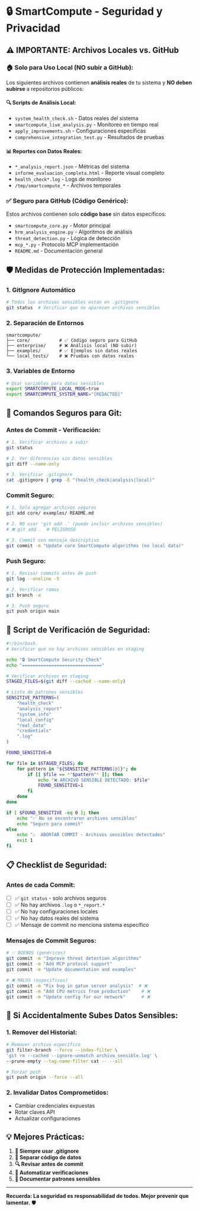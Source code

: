 # 🔒 SmartCompute - Seguridad y Privacidad

## ⚠️ IMPORTANTE: Archivos Locales vs. GitHub

### 🏠 **Solo para Uso Local (NO subir a GitHub):**

Los siguientes archivos contienen **análisis reales** de tu sistema y **NO deben subirse** a repositorios públicos:

#### 🔍 **Scripts de Análisis Local:**
- `system_health_check.sh` - Datos reales del sistema
- `smartcompute_live_analysis.py` - Monitoreo en tiempo real
- `apply_improvements.sh` - Configuraciones específicas
- `comprehensive_integration_test.py` - Resultados de pruebas

#### 📊 **Reportes con Datos Reales:**
- `*_analysis_report.json` - Métricas del sistema
- `informe_evaluacion_completa.html` - Reporte visual completo
- `health_check*.log` - Logs de monitoreo
- `/tmp/smartcompute_*` - Archivos temporales

### ✅ **Seguro para GitHub (Código Genérico):**

Estos archivos contienen solo **código base** sin datos específicos:

- `smartcompute_core.py` - Motor principal
- `hrm_analysis_engine.py` - Algoritmos de análisis
- `threat_detection.py` - Lógica de detección
- `mcp_*.py` - Protocolo MCP implementación
- `README.md` - Documentación general

## 🛡️ **Medidas de Protección Implementadas:**

### 1. **GitIgnore Automático**
```bash
# Todos los archivos sensibles están en .gitignore
git status  # Verificar que no aparecen archivos sensibles
```

### 2. **Separación de Entornos**
```
smartcompute/
├── core/           # ✅ Código seguro para GitHub
├── enterprise/     # ❌ Análisis local (NO subir)
├── examples/       # ✅ Ejemplos sin datos reales
└── local_tests/    # ❌ Pruebas con datos reales
```

### 3. **Variables de Entorno**
```bash
# Usar variables para datos sensibles
export SMARTCOMPUTE_LOCAL_MODE=true
export SMARTCOMPUTE_SYSTEM_NAME="[REDACTED]"
```

## 🎯 **Comandos Seguros para Git:**

### **Antes de Commit - Verificación:**
```bash
# 1. Verificar archivos a subir
git status

# 2. Ver diferencias sin datos sensibles
git diff --name-only

# 3. Verificar .gitignore
cat .gitignore | grep -E "(health_check|analysis|local)"
```

### **Commit Seguro:**
```bash
# 1. Solo agregar archivos seguros
git add core/ examples/ README.md

# 2. NO usar 'git add .' (puede incluir archivos sensibles)
# ❌ git add .  # PELIGROSO

# 3. Commit con mensaje descriptivo
git commit -m "Update core SmartCompute algorithms (no local data)"
```

### **Push Seguro:**
```bash
# 1. Revisar commits antes de push
git log --oneline -5

# 2. Verificar ramas
git branch -a

# 3. Push seguro
git push origin main
```

## 🔧 **Script de Verificación de Seguridad:**

```bash
#!/bin/bash
# Verificar que no hay archivos sensibles en staging

echo "🔒 SmartCompute Security Check"
echo "=============================="

# Verificar archivos en staging
STAGED_FILES=$(git diff --cached --name-only)

# Lista de patrones sensibles
SENSITIVE_PATTERNS=(
    "health_check"
    "analysis_report"
    "system_info"
    "local_config"
    "real_data"
    "credentials"
    ".log"
)

FOUND_SENSITIVE=0

for file in $STAGED_FILES; do
    for pattern in "${SENSITIVE_PATTERNS[@]}"; do
        if [[ $file == *"$pattern"* ]]; then
            echo "❌ ARCHIVO SENSIBLE DETECTADO: $file"
            FOUND_SENSITIVE=1
        fi
    done
done

if [ $FOUND_SENSITIVE -eq 0 ]; then
    echo "✅ No se encontraron archivos sensibles"
    echo "Seguro para commit"
else
    echo "⚠️  ABORTAR COMMIT - Archivos sensibles detectados"
    exit 1
fi
```

## 📋 **Checklist de Seguridad:**

### **Antes de cada Commit:**
- [ ] ✅ `git status` - solo archivos seguros
- [ ] ✅ No hay archivos `.log` o `*_report.*`
- [ ] ✅ No hay configuraciones locales
- [ ] ✅ No hay datos reales del sistema
- [ ] ✅ Mensaje de commit no menciona sistema específico

### **Mensajes de Commit Seguros:**
```bash
# ✅ BUENOS (genéricos)
git commit -m "Improve threat detection algorithms"
git commit -m "Add MCP protocol support"
git commit -m "Update documentation and examples"

# ❌ MALOS (específicos)
git commit -m "Fix bug in gatux server analysis"  # ❌
git commit -m "Add CPU metrics from production"    # ❌
git commit -m "Update config for our network"      # ❌
```

## 🚨 **Si Accidentalmente Subes Datos Sensibles:**

### **1. Remover del Historial:**
```bash
# Remover archivo específico
git filter-branch --force --index-filter \
'git rm --cached --ignore-unmatch archivo_sensible.log' \
--prune-empty --tag-name-filter cat -- --all

# Forzar push
git push origin --force --all
```

### **2. Invalidar Datos Comprometidos:**
- Cambiar credenciales expuestas
- Rotar claves API
- Actualizar configuraciones

## 💡 **Mejores Prácticas:**

1. **🔄 Siempre usar .gitignore**
2. **📁 Separar código de datos**
3. **🔍 Revisar antes de commit**
4. **🤖 Automatizar verificaciones**
5. **📝 Documentar patrones sensibles**

---
**Recuerda: La seguridad es responsabilidad de todos. Mejor prevenir que lamentar.** 🛡️